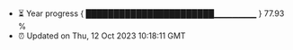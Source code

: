 - ⏳ Year progress { ███████████████████████▁▁▁▁▁▁▁ } 77.93 %
- ⏰ Updated on Thu, 12 Oct 2023 10:18:11 GMT

